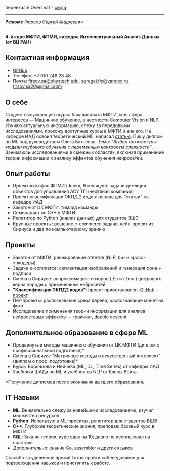 переехал в OverLeaf - [сюда](https://www.overleaf.com/read/sqdgmpycgvry#f4fed8)

---
**Резюме**
*Фирсов Сергей Андреевич*

---

**4-й курс МФТИ, ФПМИ, кафедра Интеллектуальный Анализ Данных (от ВЦ РАН)**

## Контактная информация
- [GitHub](https://github.com/Schaft-s)
- Телефон: +7 910 248 28 48
- Почта: firsov.sa@phystech.edu, seregei.fix@yandex.ru, firsov.sa20@gmail.com

## О себе
Студент выпускающего курса бакалавриата МФТИ, моя сфера интересов — Машинное обучение, в частности Computer Vision и NLP. Изучаю актуальную информацию, слежу за передовыми исследованиями, прохожу доступные курсы в МФТИ и вне его. На кафедре ИАД освоил теоретический ML, написал [статью](https://github.com/intsystems/2024-Project-142). Пишу диплом по ML под руководством Олега Бахтеева. Тема: *"Выбор архитектуры модели глубокого обучения с переменным контролем сложности"*. Занимаюсь исследованиями в смежных областях, включая применение теории информации к анализу эффектов обучения нейросетей.

## Опыт работы
- Проектный офис ФПМИ (Junior, 6 месяцев): задачи детекции объектов для управления АСУ ТП (нефтяная компания)
- Проект классификации ОКПД 2 кодов: основа для "статьи" на кафедре ИАД
- Хакатон от ЦК МФТИ: тимлид команды
- Семинарист по C++ в МФТИ
- Репетитор по Python (анализ данных) для студентов ВШЭ
- Крупные проекты: решение e-commerce задачи, кейс-проект из Сириуса и два по компьютерному зрению

## Проекты
- Хакатон от МФТИ: ранжирование ответов (NLP, би- и кросс-энкодеры)
- Задачи e-commerce: сегментация изображений и генерация фона + подписи
- Смена в Сириусе: аппроксимация тензоров \( E \) и \( \mu \) цифрового керна породы с применением нейросетей
- **"Классификация ОКПД2 кодов"**: проект приостановлен. [GitHub проект](https://github.com/intsystems/2024-Project-142)
- Пет-проекты: распознавание среза дерева, распознавание монет на фото
- Исследование применения теории информации для анализа нейросетевых эффектов — гроккинг, double descent

## Дополнительное образование в сфере ML
- Продвинутые методы машинного обучения от ЦК МФТИ (диплом о профессиональной подготовке)*
- Смена в Сириусе "Матричные методы и искусственный интеллект" (диплом о проф. подготовке)*
- Курсы Воронцова и Нейчева (ML, DL, Time Series) от кафедры ИАД
- Учебники ШАДа по ML и учебник по NLP от Елены Войта  

*Получение дипломов после окончания высшего образования.

## IT Навыки
- **ML**: Внимательно слежу за новейшими исследованиями, изучил множество ресурсов
- **Python**: Использую в ML-проектах, репетитор для студентов ВШЭ
- **C++**: Глубокие теоретические знания, преподаю базовый курс в МФТИ
- **SQL**: Знание теории, курс сдан на 10; давно не использовал на практике
- Дополнительно: знание Go, assembler и других языков

Спасибо за уделенное время! Готов пройти собеседование для подтверждения навыков и приступить к работе.

